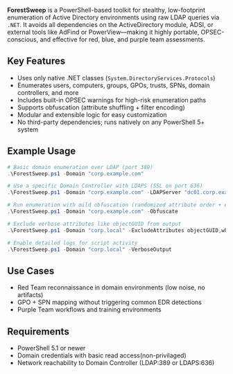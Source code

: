 **ForestSweep** is a PowerShell-based toolkit for stealthy, low-footprint enumeration of Active Directory environments using raw LDAP queries via `.NET`. It avoids all dependencies on the ActiveDirectory module, ADSI, or external tools like AdFind or PowerView—making it highly portable, OPSEC-conscious, and effective for red, blue, and purple team assessments.

##  Key Features

- Uses only native .NET classes (`System.DirectoryServices.Protocols`)
- Enumerates users, computers, groups, GPOs, trusts, SPNs, domain controllers, and more
- Includes built-in OPSEC warnings for high-risk enumeration paths
- Supports obfuscation (attribute shuffling + filter encoding)
- Modular and extensible logic for easy customization
- No third-party dependencies; runs natively on any PowerShell 5+ system

##  Example Usage

```powershell
# Basic domain enumeration over LDAP (port 389)
.\ForestSweep.ps1 -Domain "corp.example.com"

# Use a specific Domain Controller with LDAPS (SSL on port 636)
.\ForestSweep.ps1 -Domain "corp.example.com" -LDAPServer "dc01.corp.example.com" -Port 636 -UseSSL

# Run enumeration with mild obfuscation (randomized attribute order + encoded LDAP filters)
.\ForestSweep.ps1 -Domain "corp.example.com" -Obfuscate

# Exclude verbose attributes like objectGUID from output
.\ForestSweep.ps1 -Domain "corp.local" -ExcludeAttributes objectGUID,whenCreated

# Enable detailed logs for script activity
.\ForestSweep.ps1 -Domain "corp.local" -VerboseOutput

```

##  Use Cases

- Red Team reconnaissance in domain environments (low noise, no artifacts)
- GPO + SPN mapping without triggering common EDR detections
- Purple Team workflows and training environments


## Requirements

- PowerShell 5.1 or newer
- Domain credentials with basic read access(non-privilaged)
- Network reachability to Domain Controller (LDAP:389 or LDAPS:636)
